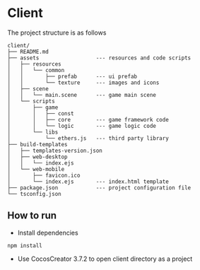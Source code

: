 # Client

The project structure is as follows

```shell
client/
├── README.md
├── assets                  --- resources and code scripts 
│   ├── resources       
│   │   └── common      
│   │       ├── prefab      --- ui prefab
│   │       └── texture     --- images and icons
│   ├── scene
│   │   └── main.scene      --- game main scene
│   └── scripts
│       ├── game
│       │   ├── const
│       │   ├── core        --- game framework code
│       │   └── logic       --- game logic code
│       └── libs
│           └── ethers.js   --- third party library
├── build-templates
│   ├── templates-version.json
│   ├── web-desktop
│   │   └── index.ejs
│   └── web-mobile
│       ├── favicon.ico
│       └── index.ejs       --- index.html template
├── package.json            --- project configuration file
└── tsconfig.json
```

## How to run

- Install dependencies

```shell
npm install
```

- Use CocosCreator 3.7.2 to open client directory as a project
